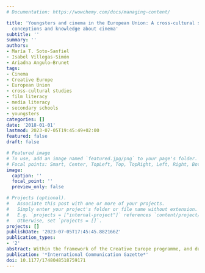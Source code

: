 ```yaml
---
# Documentation: https://wowchemy.com/docs/managing-content/

title: 'Youngsters and cinema in the European Union: A cross-cultural study on their
  conceptions and knowledge about cinema'
subtitle: ''
summary: ''
authors:
- María T. Soto-Sanfiel
- Isabel Villegas-Simón
- Ariadna Angulo—Brunet
tags:
- Cinema
- Creative Europe
- European Union
- cross-cultural studies
- film literacy
- media literacy
- secondary schools
- youngsters
categories: []
date: '2018-01-01'
lastmod: 2023-07-05T19:45:49+02:00
featured: false
draft: false

# Featured image
# To use, add an image named `featured.jpg/png` to your page's folder.
# Focal points: Smart, Center, TopLeft, Top, TopRight, Left, Right, BottomLeft, Bottom, BottomRight.
image:
  caption: ''
  focal_point: ''
  preview_only: false

# Projects (optional).
#   Associate this post with one or more of your projects.
#   Simply enter your project's folder or file name without extension.
#   E.g. `projects = ["internal-project"]` references `content/project/deep-learning/index.md`.
#   Otherwise, set `projects = []`.
projects: []
publishDate: '2023-07-05T17:45:45.882166Z'
publication_types:
- '2'
abstract: Within the framework of the Creative Europe programme, and due to the inexplicable lack of current academic information on the topic, this exploratory cross-cultural  study seeks to advance the understanding of the relationship between European adolescents and cinema through a sample of 937 secondary students from eight countries of the  European Union. Specifically, the research contributes to the identification of young people’s conceptions of the artistic value and functions of cinema, their knowledge of cinematography and their opinions about national, European or foreign cinema. In addition, it explores the extent to which these factors are alike and differ according to nation. The results of this work are relevant for academics from different disciplines, regulators, educators and members of the audiovisual industry.
publication: '*International Communication Gazette*'
doi: 10.1177/1748048518759171
---
```

